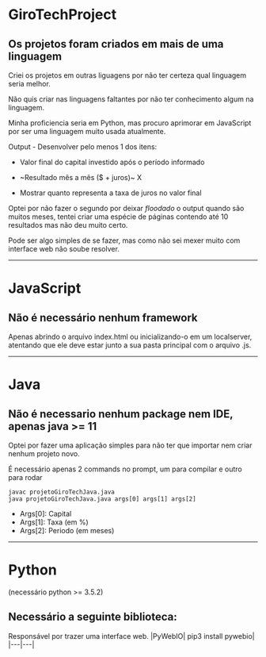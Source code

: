 # GiroTechProject

## Os projetos foram criados em mais de uma linguagem
Criei os projetos em outras liguagens por não ter certeza qual linguagem seria melhor.

Não quis criar nas linguagens faltantes por não ter conhecimento algum na linguagem.

Minha proficiencia seria em Python, mas procuro aprimorar em JavaScript por ser uma linguagem muito usada atualmente.

Output - Desenvolver pelo menos 1 dos itens:



- Valor final do capital investido após o período informado

- ~Resultado mês a mês ($ + juros)~ X

- Mostrar quanto representa a taxa de juros no valor final

Optei por não fazer o segundo por deixar _floodado_ o output quando são muitos meses,
tentei criar uma espécie de páginas contendo até 10 resultados mas não deu muito certo.

Pode ser algo simples de se fazer, mas como não sei mexer muito com interface web não soube resolver.

----

# JavaScript
## Não é necessário nenhum framework
Apenas abrindo o arquivo index.html ou inicializando-o em um localserver, atentando que ele deve estar junto a sua pasta principal com o arquivo .js.

----

# Java
## Não é necessario nenhum package nem IDE, apenas java >= 11

Optei por fazer uma aplicação simples para não ter que importar nem criar nenhum projeto novo.

É necessário apenas 2 commands no prompt, um para compilar e outro para rodar
```
javac projetoGiroTechJava.java
java projetoGiroTechJava.java args[0] args[1] args[2]
```

- Args[0]: Capital
- Args[1]: Taxa (em %)
- Args[2]: Periodo (em meses)

----

# Python
(necessário python >= 3.5.2)
## Necessário a seguinte biblioteca:

Responsável por trazer uma interface web.
|PyWebIO| pip3 install pywebio|
|---|---|

